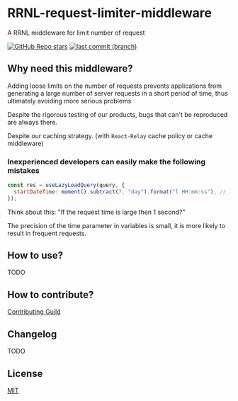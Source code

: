 # RRNL-request-limiter-middleware

A RRNL middleware for limit number of request

<!-- [![latest version](https://img.shields.io/npm/v/rrnl-request-limiter-middleware.svg?label=latest%20%20version)](https://www.npmjs.org/package/rrnl-request-limiter-middleware)
[![License](https://img.shields.io/npm/l/rrnl-request-limiter-middleware?label=latest%20%20version%20%20license)](https://www.npmjs.org/package/rrnl-request-limiter-middleware)
[![npm downloads](https://img.shields.io/npm/dm/rrnl-request-limiter-middleware.svg)](http://npmjs.com/rrnl-request-limiter-middleware)
[![minimized gzipped size](https://img.shields.io/bundlejs/size/rrnl-request-limiter-middleware)](http://npmjs.com/rrnl-request-limiter-middleware) -->

[![GitHub Repo stars](https://img.shields.io/github/stars/xyy94813/rrnl-request-limiter-middleware?label=github%20%20stars)](https://github.com/xyy94813/rrnl-request-limiter-middleware)
[![last commit (branch)](https://img.shields.io/github/last-commit/xyy94813/rrnl-request-limiter-middleware/main)](https://github.com/xyy94813/rrnl-request-limiter-middleware)

## Why need this middleware?

Adding loose limits on the number of requests prevents applications from generating a large number of server requests in a short period of time,
thus ultimately avoiding more serious problems

Despite the rigorous testing of our products, bugs that can't be reproduced are always there.

Despite our caching strategy. (with `React-Relay` cache policy or cache middleware)

### Inexperienced developers can easily make the following mistakes

```js
const res = useLazyLoadQuery(query, {
  startDateTime: moment().subtract(7, "day").format("l HH:mm:ss"), // last 7 day
});
```

Think about this: "If the request time is large then 1 second?"

The precision of the time parameter in variables is small, it is more likely to result in frequent requests.

## How to use?

TODO

## How to contribute?

[Contributing Guild](https://github.com/xyy94813/rrnl-request-limiter-middleware/blob/main/Contributing.md)

## Changelog

TODO

## License

[MIT](https://github.com/xyy94813/rrnl-request-limiter-middleware/blob/main/LICENSE)
